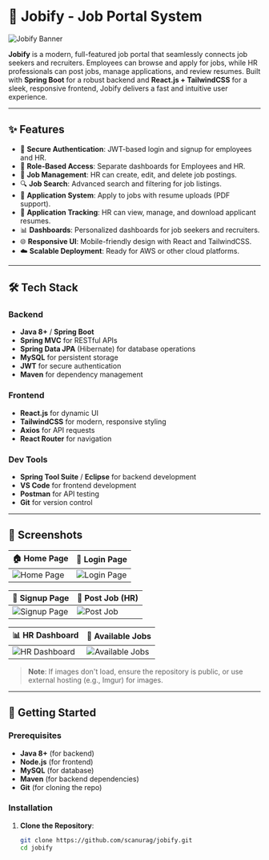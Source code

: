 # 💼 Jobify - Job Portal System

![Jobify Banner](https://raw.githubusercontent.com/scanurag/jobify/main/screenshots/banner.png)

**Jobify** is a modern, full-featured job portal that seamlessly connects job seekers and recruiters. Employees can browse and apply for jobs, while HR professionals can post jobs, manage applications, and review resumes. Built with **Spring Boot** for a robust backend and **React.js + TailwindCSS** for a sleek, responsive frontend, Jobify delivers a fast and intuitive user experience.

---

## ✨ Features

- 🔐 **Secure Authentication**: JWT-based login and signup for employees and HR.
- 👥 **Role-Based Access**: Separate dashboards for Employees and HR.
- 📝 **Job Management**: HR can create, edit, and delete job postings.
- 🔍 **Job Search**: Advanced search and filtering for job listings.
- 📄 **Application System**: Apply to jobs with resume uploads (PDF support).
- 📂 **Application Tracking**: HR can view, manage, and download applicant resumes.
- 📊 **Dashboards**: Personalized dashboards for job seekers and recruiters.
- 🌐 **Responsive UI**: Mobile-friendly design with React and TailwindCSS.
- ☁️ **Scalable Deployment**: Ready for AWS or other cloud platforms.

---

## 🛠️ Tech Stack

### Backend
- **Java 8+** / **Spring Boot**
- **Spring MVC** for RESTful APIs
- **Spring Data JPA** (Hibernate) for database operations
- **MySQL** for persistent storage
- **JWT** for secure authentication
- **Maven** for dependency management

### Frontend
- **React.js** for dynamic UI
- **TailwindCSS** for modern, responsive styling
- **Axios** for API requests
- **React Router** for navigation

### Dev Tools
- **Spring Tool Suite** / **Eclipse** for backend development
- **VS Code** for frontend development
- **Postman** for API testing
- **Git** for version control

---

## 📸 Screenshots

| 🏠 **Home Page** | 🔐 **Login Page** |
|------------------|-------------------|
| ![Home Page](https://raw.githubusercontent.com/scanurag/jobify/main/screenshots/home.png) | ![Login Page](https://raw.githubusercontent.com/scanurag/jobify/main/screenshots/login.png) |

| 📝 **Signup Page** | 🧾 **Post Job (HR)** |
|--------------------|---------------------|
| ![Signup Page](https://raw.githubusercontent.com/scanurag/jobify/main/screenshots/signup.png) | ![Post Job](https://raw.githubusercontent.com/scanurag/jobify/main/screenshots/post-job.png) |

| 📊 **HR Dashboard** | 📄 **Available Jobs** |
|---------------------|-----------------------|
| ![HR Dashboard](https://raw.githubusercontent.com/scanurag/jobify/main/screenshots/dashboard.png) | ![Available Jobs](https://raw.githubusercontent.com/scanurag/jobify/main/screenshots/jobs.png) |

> **Note**: If images don't load, ensure the repository is public, or use external hosting (e.g., Imgur) for images.

---

## 🚀 Getting Started

### Prerequisites
- **Java 8+** (for backend)
- **Node.js** (for frontend)
- **MySQL** (for database)
- **Maven** (for backend dependencies)
- **Git** (for cloning the repo)

### Installation

1. **Clone the Repository**:
   ```bash
   git clone https://github.com/scanurag/jobify.git
   cd jobify
